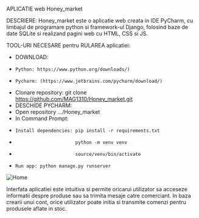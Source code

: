 APLICATIE web Honey_market

DESCRIERE:
Honey_market este o aplicatie web creata in IDE PyCharm, cu limbajul de programare python si framework-ul Django, folosind baze de date SQLite si realizand pagini web cu HTML, CSS si JS.


TOOL-URI NECESARE pentru RULAREA aplicatiei:
- DOWNLOAD:
-     Python: https://www.python.org/downloads/)
-     Pycharm: (https://www.jetbrains.com/pycharm/download/)
-   Clonare repository: git clone https://github.com/MAG1310/Honey_market.git
- DESCHIDE PYCHARM:
-   Open repository .../Honey_market
-   In Command Prompt:
-     Install dependencies: pip install -r requirements.txt
-                           python -m venv venv
-                           source/venv/bin/activate
-     Run app: python manage.py runserver

![Home](https://github.com/MAG1310/Honey_market/assets/145273133/4d5c6336-9d52-4af2-8d5d-3676b10a64d8)

Interfata aplicatiei este intuitiva si permite oricarui utilizator sa acceseze informatii despre produse sau sa trimita mesaje catre comerciant. In baza crearii unui cont, orice utilizator poate initia si transmite comenzi pentru produsele aflate in stoc.
